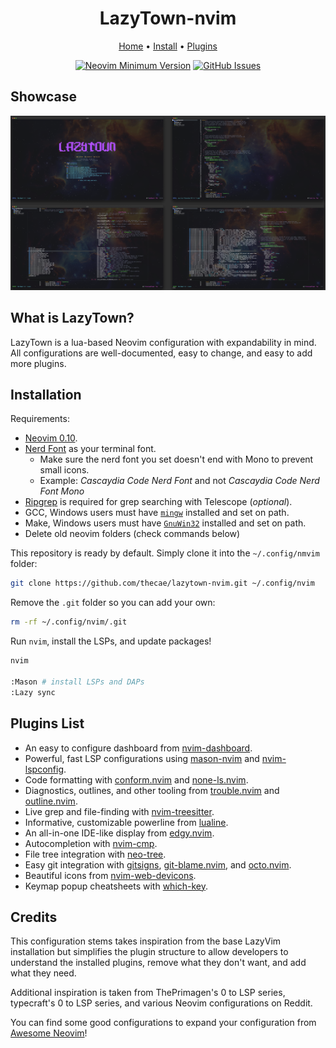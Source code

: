 <h1 align="center">LazyTown-nvim</h1>

<div align="center">
    <a href="https://github.com/thecae/lazytown-nvim">Home</a>
    <span>•</span>
    <a href="#installation">Install</a>
    <span>•</span>
    <a href="#plugins-list">Plugins</a>
</div>

<div align="center">

[![Neovim Minimum Version](https://img.shields.io/badge/Neovim-0.10-blueviolet.svg?style=flat-square&logo=Neovim&color=90E59A&logoColor=white)](https://github.com/neovim/neovim)
[![GitHub Issues](https://img.shields.io/github/issues/coleellis/lazytown-nvim.svg?style=flat-square&label=Issues&color=d77982)](https://github.com/thecae/lazytown-nvim/issues)

</div>

## Showcase

![LazyTown](./images/lazytown.png)

## What is LazyTown?

LazyTown is a lua-based Neovim configuration with expandability in mind. All configurations are well-documented, easy to change, and easy to add more plugins.

## Installation

Requirements:

- [Neovim 0.10](https://github.com/neovim/neovim/releases/tag/v0.10.0).
- [Nerd Font](https://www.nerdfonts.com/) as your terminal font.
  - Make sure the nerd font you set doesn't end with Mono to prevent small icons.
  - Example: _Cascaydia Code Nerd Font_ and not _Cascaydia Code Nerd Font Mono_
- [Ripgrep](https://github.com/BurntSushi/ripgrep) is required for grep searching with Telescope (_optional_).
- GCC, Windows users must have [`mingw`](http://mingw-w64.org/downloads) installed and set on path.
- Make, Windows users must have [`GnuWin32`](https://sourceforge.net/projects/gnuwin32) installed and set on path.
- Delete old neovim folders (check commands below)

This repository is ready by default. Simply clone it into the `~/.config/nmvim` folder:

```bash
git clone https://github.com/thecae/lazytown-nvim.git ~/.config/nvim
```

Remove the `.git` folder so you can add your own:

```bash
rm -rf ~/.config/nvim/.git
```

Run `nvim`, install the LSPs, and update packages!

```bash
nvim

:Mason # install LSPs and DAPs
:Lazy sync
```

## Plugins List

- An easy to configure dashboard from [nvim-dashboard](https://github.com/nvimdev/dashboard-nvim).
- Powerful, fast LSP configurations using [mason-nvim](https://github.com/williamboman/mason.nvim) and [nvim-lspconfig](https://github.com/neovim/nvim-lspconfig).
- Code formatting with [conform.nvim](https://github.com/stevearc/conform.nvim) and [none-ls.nvim](https://github.com/nvimtools/none-ls.nvim).
- Diagnostics, outlines, and other tooling from [trouble.nvim](https://github.com/folke/trouble.nvim) and [outline.nvim](https://github.com/hedyhli/outline.nvim).
- Live grep and file-finding with [nvim-treesitter](https://github.com/nvim-treesitter/nvim-treesitter).
- Informative, customizable powerline from [lualine](https://github.com/nvim-lualine/lualine.nvim).
- An all-in-one IDE-like display from [edgy.nvim](https://github.com/folke/edgy.nvim).
- Autocompletion with [nvim-cmp](https://github.com/hrsh7th/nvim-cmp).
- File tree integration with [neo-tree](https://github.com/nvim-neo-tree/neo-tree.nvim).
- Easy git integration with [gitsigns](https://github.com/lewis6991/gitsigns.nvim), [git-blame.nvim](https://github.com/f-person/git-blame.nvim), and [octo.nvim](https://github.com/pwntester/octo.nvim).
- Beautiful icons from [nvim-web-devicons](https://github.com/nvim-tree/nvim-web-devicons).
- Keymap popup cheatsheets with [which-key](https://github.com/folke/which-key.nvim).

## Credits

This configuration stems takes inspiration from the base LazyVim installation but simplifies the plugin structure to allow developers to understand the installed plugins, remove what they don't want, and add what they need.

Additional inspiration is taken from ThePrimagen's 0 to LSP series, typecraft's 0 to LSP series, and various Neovim configurations on Reddit.

You can find some good configurations to expand your configuration from [Awesome Neovim](https://github.com/rockerBOO/awesome-neovim)!